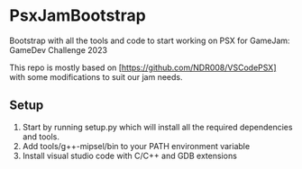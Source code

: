 
# PsxJamBootstrap

Bootstrap with all the tools and code to start working on PSX for GameJam: GameDev Challenge 2023

This repo is mostly based on [https://github.com/NDR008/VSCodePSX] with some modifications to suit our jam needs.

## Setup

1. Start by running setup.py which will install all the required dependencies and tools.
2. Add tools/g++-mipsel/bin to your PATH environment variable
3. Install visual studio code with C/C++ and GDB extensions

